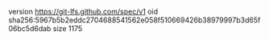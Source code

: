 version https://git-lfs.github.com/spec/v1
oid sha256:5967b5b2eddc2704688541562e058f510669426b38979997b3d65f06bc5d6dab
size 1175
